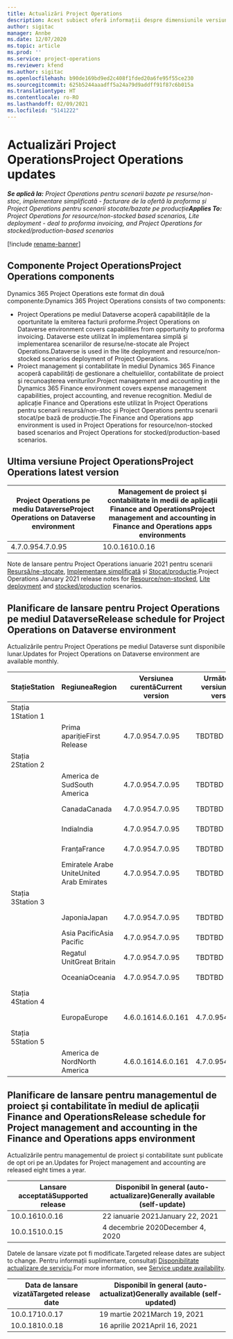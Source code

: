 ```yaml
---
title: Actualizări Project Operations
description: Acest subiect oferă informații despre dimensiunile versiunile lansate de Dynamics 365 Project Operations.
author: sigitac
manager: Annbe
ms.date: 12/07/2020
ms.topic: article
ms.prod: ''
ms.service: project-operations
ms.reviewer: kfend
ms.author: sigitac
ms.openlocfilehash: b90de169bd9ed2c408f1fded20a6fe95f55ce230
ms.sourcegitcommit: 625b5244aaadff5a24a79d9addff91f87c6b015a
ms.translationtype: HT
ms.contentlocale: ro-RO
ms.lasthandoff: 02/09/2021
ms.locfileid: "5141222"
---
```

# <a name="project-operations-updates"></a><span data-ttu-id="de3f6-103">Actualizări Project Operations</span><span class="sxs-lookup"><span data-stu-id="de3f6-103">Project Operations updates</span></span>

<span data-ttu-id="de3f6-104">_**Se aplică la:** Project Operations pentru scenarii bazate pe resurse/non-stoc, implementare simplificată - facturare de la ofertă la proforma și Project Operations pentru scenarii stocate/bazate pe producție_</span><span class="sxs-lookup"><span data-stu-id="de3f6-104">_**Applies To:** Project Operations for resource/non-stocked based scenarios, Lite deployment - deal to proforma invoicing, and Project Operations for stocked/production-based scenarios_</span></span>

[!include [rename-banner](~/includes/cc-data-platform-banner.md)]

## <a name="project-operations-components"></a><span data-ttu-id="de3f6-105">Componente Project Operations</span><span class="sxs-lookup"><span data-stu-id="de3f6-105">Project Operations components</span></span>

<span data-ttu-id="de3f6-106">Dynamics 365 Project Operations este format din două componente:</span><span class="sxs-lookup"><span data-stu-id="de3f6-106">Dynamics 365 Project Operations consists of two components:</span></span>

- <span data-ttu-id="de3f6-107">Project Operations pe mediul Dataverse acoperă capabilitățile de la oportunitate la emiterea facturii proforme.</span><span class="sxs-lookup"><span data-stu-id="de3f6-107">Project Operations on Dataverse environment covers capabilities from opportunity to proforma invoicing.</span></span> <span data-ttu-id="de3f6-108">Dataverse este utilizat în implementarea simplă și implementarea scenariilor de resurse/ne-stocate ale Project Operations.</span><span class="sxs-lookup"><span data-stu-id="de3f6-108">Dataverse is used in the lite deployment and resource/non-stocked scenarios deployment of Project Operations.</span></span>
- <span data-ttu-id="de3f6-109">Proiect management și contabilitate în mediul Dynamics 365 Finance acoperă capabilități de gestionare a cheltuielilor, contabilitate de proiect și recunoașterea veniturilor.</span><span class="sxs-lookup"><span data-stu-id="de3f6-109">Project management and accounting in the Dynamics 365 Finance environment covers expense management capabilities, project accounting, and revenue recognition.</span></span> <span data-ttu-id="de3f6-110">Mediul de aplicație Finance and Operations este utilizat în Project Operations pentru scenarii resursă/non-stoc și Project Operations pentru scenarii stocat/pe bază de producție.</span><span class="sxs-lookup"><span data-stu-id="de3f6-110">The Finance and Operations app environment is used in Project Operations for resource/non-stocked based scenarios and Project Operations for stocked/production-based scenarios.</span></span>

## <a name="project-operations-latest-version"></a><span data-ttu-id="de3f6-111">Ultima versiune Project Operations</span><span class="sxs-lookup"><span data-stu-id="de3f6-111">Project Operations latest version</span></span>

| <span data-ttu-id="de3f6-112">Project Operations pe mediu Dataverse</span><span class="sxs-lookup"><span data-stu-id="de3f6-112">Project Operations on Dataverse environment</span></span> | <span data-ttu-id="de3f6-113">Management de proiect și contabilitate în medii de aplicații Finance and Operations</span><span class="sxs-lookup"><span data-stu-id="de3f6-113">Project management and accounting in Finance and Operations apps environments</span></span> |
| --- | --- |
| <span data-ttu-id="de3f6-114">4.7.0.95</span><span class="sxs-lookup"><span data-stu-id="de3f6-114">4.7.0.95</span></span> | <span data-ttu-id="de3f6-115">10.0.16</span><span class="sxs-lookup"><span data-stu-id="de3f6-115">10.0.16</span></span> |

<span data-ttu-id="de3f6-116">Note de lansare pentru Project Operations ianuarie 2021 pentru scenarii [Resursă/ne-stocate](whats-new-feb-2021-resource-based.md), [Implementare simplificată](../pro/whats-new/whats-new-feb-2021-lite.md) și [Stocat/producție](../prod-pma/whats-new/whats-new-jan-2021-stocked.md).</span><span class="sxs-lookup"><span data-stu-id="de3f6-116">Project Operations January 2021 release notes for [Resource/non-stocked](whats-new-feb-2021-resource-based.md), [Lite deployment](../pro/whats-new/whats-new-feb-2021-lite.md) and [stocked/production](../prod-pma/whats-new/whats-new-jan-2021-stocked.md) scenarios.</span></span>

## <a name="release-schedule-for-project-operations-on-dataverse-environment"></a><span data-ttu-id="de3f6-117">Planificare de lansare pentru Project Operations pe mediul Dataverse</span><span class="sxs-lookup"><span data-stu-id="de3f6-117">Release schedule for Project Operations on Dataverse environment</span></span>

<span data-ttu-id="de3f6-118">Actualizările pentru Project Operations pe mediul Dataverse sunt disponibile lunar.</span><span class="sxs-lookup"><span data-stu-id="de3f6-118">Updates for Project Operations on Dataverse environment are available monthly.</span></span> 

| <span data-ttu-id="de3f6-119">Stație</span><span class="sxs-lookup"><span data-stu-id="de3f6-119">Station</span></span>   | <span data-ttu-id="de3f6-120">Regiunea</span><span class="sxs-lookup"><span data-stu-id="de3f6-120">Region</span></span>        | <span data-ttu-id="de3f6-121">Versiunea curentă</span><span class="sxs-lookup"><span data-stu-id="de3f6-121">Current version</span></span> | <span data-ttu-id="de3f6-122">Următoarea versiune</span><span class="sxs-lookup"><span data-stu-id="de3f6-122">Next version</span></span> | <span data-ttu-id="de3f6-123">General disponibilă</span><span class="sxs-lookup"><span data-stu-id="de3f6-123">Generally available</span></span> |
|-----------|---------------|-----------------|--------------|---------------------|
| <span data-ttu-id="de3f6-124">Stația 1</span><span class="sxs-lookup"><span data-stu-id="de3f6-124">Station 1</span></span> |   &nbsp;      |    &nbsp;       | &nbsp;       |      &nbsp;         |
|   &nbsp;  | <span data-ttu-id="de3f6-125">Prima apariție</span><span class="sxs-lookup"><span data-stu-id="de3f6-125">First Release</span></span> |  <span data-ttu-id="de3f6-126">4.7.0.95</span><span class="sxs-lookup"><span data-stu-id="de3f6-126">4.7.0.95</span></span>       | <span data-ttu-id="de3f6-127">TBD</span><span class="sxs-lookup"><span data-stu-id="de3f6-127">TBD</span></span>     | <span data-ttu-id="de3f6-128">19-Feb-21</span><span class="sxs-lookup"><span data-stu-id="de3f6-128">19-Feb-21</span></span>           |
| <span data-ttu-id="de3f6-129">Stația 2</span><span class="sxs-lookup"><span data-stu-id="de3f6-129">Station 2</span></span> |   &nbsp;      |    &nbsp;       | &nbsp;       |      &nbsp;         |
|   &nbsp;  | <span data-ttu-id="de3f6-130">America de Sud</span><span class="sxs-lookup"><span data-stu-id="de3f6-130">South America</span></span> |  <span data-ttu-id="de3f6-131">4.7.0.95</span><span class="sxs-lookup"><span data-stu-id="de3f6-131">4.7.0.95</span></span>       | <span data-ttu-id="de3f6-132">TBD</span><span class="sxs-lookup"><span data-stu-id="de3f6-132">TBD</span></span>     | <span data-ttu-id="de3f6-133">19-Feb-21</span><span class="sxs-lookup"><span data-stu-id="de3f6-133">19-Feb-21</span></span>           |
|    &nbsp; | <span data-ttu-id="de3f6-134">Canada</span><span class="sxs-lookup"><span data-stu-id="de3f6-134">Canada</span></span>        |  <span data-ttu-id="de3f6-135">4.7.0.95</span><span class="sxs-lookup"><span data-stu-id="de3f6-135">4.7.0.95</span></span>       | <span data-ttu-id="de3f6-136">TBD</span><span class="sxs-lookup"><span data-stu-id="de3f6-136">TBD</span></span>     | <span data-ttu-id="de3f6-137">19-Feb-21</span><span class="sxs-lookup"><span data-stu-id="de3f6-137">19-Feb-21</span></span>           |
|   &nbsp;  | <span data-ttu-id="de3f6-138">India</span><span class="sxs-lookup"><span data-stu-id="de3f6-138">India</span></span>         |  <span data-ttu-id="de3f6-139">4.7.0.95</span><span class="sxs-lookup"><span data-stu-id="de3f6-139">4.7.0.95</span></span>       | <span data-ttu-id="de3f6-140">TBD</span><span class="sxs-lookup"><span data-stu-id="de3f6-140">TBD</span></span>     | <span data-ttu-id="de3f6-141">19-Feb-21</span><span class="sxs-lookup"><span data-stu-id="de3f6-141">19-Feb-21</span></span>           |
|   &nbsp;  | <span data-ttu-id="de3f6-142">Franța</span><span class="sxs-lookup"><span data-stu-id="de3f6-142">France</span></span>         |  <span data-ttu-id="de3f6-143">4.7.0.95</span><span class="sxs-lookup"><span data-stu-id="de3f6-143">4.7.0.95</span></span>       | <span data-ttu-id="de3f6-144">TBD</span><span class="sxs-lookup"><span data-stu-id="de3f6-144">TBD</span></span>     | <span data-ttu-id="de3f6-145">19-Feb-21</span><span class="sxs-lookup"><span data-stu-id="de3f6-145">19-Feb-21</span></span>           |
|   &nbsp;  | <span data-ttu-id="de3f6-146">Emiratele Arabe Unite</span><span class="sxs-lookup"><span data-stu-id="de3f6-146">United Arab Emirates</span></span>         |  <span data-ttu-id="de3f6-147">4.7.0.95</span><span class="sxs-lookup"><span data-stu-id="de3f6-147">4.7.0.95</span></span>       | <span data-ttu-id="de3f6-148">TBD</span><span class="sxs-lookup"><span data-stu-id="de3f6-148">TBD</span></span>     | <span data-ttu-id="de3f6-149">19-Feb-21</span><span class="sxs-lookup"><span data-stu-id="de3f6-149">19-Feb-21</span></span>           |
| <span data-ttu-id="de3f6-150">Stația 3</span><span class="sxs-lookup"><span data-stu-id="de3f6-150">Station 3</span></span>  |      &nbsp;   |     &nbsp;      |     &nbsp;   |      &nbsp;         |
|   &nbsp;  | <span data-ttu-id="de3f6-151">Japonia</span><span class="sxs-lookup"><span data-stu-id="de3f6-151">Japan</span></span>         |  <span data-ttu-id="de3f6-152">4.7.0.95</span><span class="sxs-lookup"><span data-stu-id="de3f6-152">4.7.0.95</span></span>       | <span data-ttu-id="de3f6-153">TBD</span><span class="sxs-lookup"><span data-stu-id="de3f6-153">TBD</span></span>     | <span data-ttu-id="de3f6-154">26-Feb-21</span><span class="sxs-lookup"><span data-stu-id="de3f6-154">26-Feb-21</span></span>           |
|   &nbsp;  | <span data-ttu-id="de3f6-155">Asia Pacific</span><span class="sxs-lookup"><span data-stu-id="de3f6-155">Asia Pacific</span></span>  |  <span data-ttu-id="de3f6-156">4.7.0.95</span><span class="sxs-lookup"><span data-stu-id="de3f6-156">4.7.0.95</span></span>       | <span data-ttu-id="de3f6-157">TBD</span><span class="sxs-lookup"><span data-stu-id="de3f6-157">TBD</span></span>     | <span data-ttu-id="de3f6-158">26-Feb-21</span><span class="sxs-lookup"><span data-stu-id="de3f6-158">26-Feb-21</span></span>           |
|   &nbsp;  | <span data-ttu-id="de3f6-159">Regatul Unit</span><span class="sxs-lookup"><span data-stu-id="de3f6-159">Great Britain</span></span> |  <span data-ttu-id="de3f6-160">4.7.0.95</span><span class="sxs-lookup"><span data-stu-id="de3f6-160">4.7.0.95</span></span>       | <span data-ttu-id="de3f6-161">TBD</span><span class="sxs-lookup"><span data-stu-id="de3f6-161">TBD</span></span>     | <span data-ttu-id="de3f6-162">26-Feb-21</span><span class="sxs-lookup"><span data-stu-id="de3f6-162">26-Feb-21</span></span>           |
|   &nbsp;  | <span data-ttu-id="de3f6-163">Oceania</span><span class="sxs-lookup"><span data-stu-id="de3f6-163">Oceania</span></span>       |  <span data-ttu-id="de3f6-164">4.7.0.95</span><span class="sxs-lookup"><span data-stu-id="de3f6-164">4.7.0.95</span></span>       | <span data-ttu-id="de3f6-165">TBD</span><span class="sxs-lookup"><span data-stu-id="de3f6-165">TBD</span></span>     | <span data-ttu-id="de3f6-166">26-Feb-21</span><span class="sxs-lookup"><span data-stu-id="de3f6-166">26-Feb-21</span></span>           |
| <span data-ttu-id="de3f6-167">Stația 4</span><span class="sxs-lookup"><span data-stu-id="de3f6-167">Station 4</span></span> |     &nbsp;    |     &nbsp;      |     &nbsp;   |      &nbsp;         |
|   &nbsp;  | <span data-ttu-id="de3f6-168">Europa</span><span class="sxs-lookup"><span data-stu-id="de3f6-168">Europe</span></span>        |  <span data-ttu-id="de3f6-169">4.6.0.161</span><span class="sxs-lookup"><span data-stu-id="de3f6-169">4.6.0.161</span></span>       | <span data-ttu-id="de3f6-170">4.7.0.95</span><span class="sxs-lookup"><span data-stu-id="de3f6-170">4.7.0.95</span></span>     | <span data-ttu-id="de3f6-171">12-Feb-21</span><span class="sxs-lookup"><span data-stu-id="de3f6-171">12-Feb-21</span></span>           |
| <span data-ttu-id="de3f6-172">Stația 5</span><span class="sxs-lookup"><span data-stu-id="de3f6-172">Station 5</span></span> |     &nbsp;    |     &nbsp;      |     &nbsp;   |      &nbsp;         |
|   &nbsp;  | <span data-ttu-id="de3f6-173">America de Nord</span><span class="sxs-lookup"><span data-stu-id="de3f6-173">North America</span></span> |  <span data-ttu-id="de3f6-174">4.6.0.161</span><span class="sxs-lookup"><span data-stu-id="de3f6-174">4.6.0.161</span></span>       | <span data-ttu-id="de3f6-175">4.7.0.95</span><span class="sxs-lookup"><span data-stu-id="de3f6-175">4.7.0.95</span></span>     | <span data-ttu-id="de3f6-176">19-Feb-21</span><span class="sxs-lookup"><span data-stu-id="de3f6-176">19-Feb-21</span></span>           |

## <a name="release-schedule-for-project-management-and-accounting-in-the-finance-and-operations-apps-environment"></a><span data-ttu-id="de3f6-177">Planificare de lansare pentru managementul de proiect și contabilitate în mediul de aplicații Finance and Operations</span><span class="sxs-lookup"><span data-stu-id="de3f6-177">Release schedule for Project management and accounting in the Finance and Operations apps environment</span></span>

<span data-ttu-id="de3f6-178">Actualizările pentru managementul de proiect și contabilitate sunt publicate de opt ori pe an.</span><span class="sxs-lookup"><span data-stu-id="de3f6-178">Updates for Project management and accounting are released eight times a year.</span></span>

| <span data-ttu-id="de3f6-179">Lansare acceptată</span><span class="sxs-lookup"><span data-stu-id="de3f6-179">Supported release</span></span> | <span data-ttu-id="de3f6-180">Disponibil în general (auto-actualizare)</span><span class="sxs-lookup"><span data-stu-id="de3f6-180">Generally available (self-update)</span></span> |
| --- | --- |
| <span data-ttu-id="de3f6-181">10.0.16</span><span class="sxs-lookup"><span data-stu-id="de3f6-181">10.0.16</span></span> | <span data-ttu-id="de3f6-182">22 ianuarie 2021</span><span class="sxs-lookup"><span data-stu-id="de3f6-182">January 22, 2021</span></span> |
| <span data-ttu-id="de3f6-183">10.0.15</span><span class="sxs-lookup"><span data-stu-id="de3f6-183">10.0.15</span></span> | <span data-ttu-id="de3f6-184">4 decembrie 2020</span><span class="sxs-lookup"><span data-stu-id="de3f6-184">December 4, 2020</span></span> |


<span data-ttu-id="de3f6-185">Datele de lansare vizate pot fi modificate.</span><span class="sxs-lookup"><span data-stu-id="de3f6-185">Targeted release dates are subject to change.</span></span> <span data-ttu-id="de3f6-186">Pentru informații suplimentare, consultați [Disponibilitate actualizare de serviciu](https://docs.microsoft.com/dynamics365/fin-ops-core/fin-ops/get-started/public-preview-releases?toc=/dynamics365/finance/toc.json).</span><span class="sxs-lookup"><span data-stu-id="de3f6-186">For more information, see [Service update availability](https://docs.microsoft.com/dynamics365/fin-ops-core/fin-ops/get-started/public-preview-releases?toc=/dynamics365/finance/toc.json).</span></span>

| <span data-ttu-id="de3f6-187">Data de lansare vizată</span><span class="sxs-lookup"><span data-stu-id="de3f6-187">Targeted release date</span></span> | <span data-ttu-id="de3f6-188">Disponibil în general (auto-actualizat)</span><span class="sxs-lookup"><span data-stu-id="de3f6-188">Generally available (self- updated)</span></span> |
| --- | --- |
| <span data-ttu-id="de3f6-189">10.0.17</span><span class="sxs-lookup"><span data-stu-id="de3f6-189">10.0.17</span></span> | <span data-ttu-id="de3f6-190">19 martie 2021</span><span class="sxs-lookup"><span data-stu-id="de3f6-190">March 19, 2021</span></span> |
| <span data-ttu-id="de3f6-191">10.0.18</span><span class="sxs-lookup"><span data-stu-id="de3f6-191">10.0.18</span></span> | <span data-ttu-id="de3f6-192">16 aprilie 2021</span><span class="sxs-lookup"><span data-stu-id="de3f6-192">April 16, 2021</span></span> |
